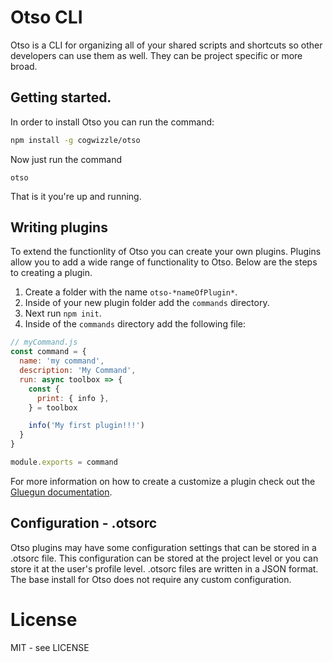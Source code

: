 # Otso CLI

Otso is a CLI for organizing all of your shared scripts and shortcuts so other developers can use them as well.  They can be project specific or more broad.

## Getting started.
In order to install Otso you can run the command:
```sh
npm install -g cogwizzle/otso
```
Now just run the command
```
otso
```
That is it you're up and running.

## Writing plugins
To extend the functionlity of Otso you can create your own plugins.  Plugins allow you to add a wide range of functionality to Otso.  Below are the steps to creating a plugin.
1. Create a folder with the name `otso-*nameOfPlugin*`.
1. Inside of your new plugin folder add the `commands` directory.
1. Next run `npm init`.
1. Inside of the `commands` directory add the following file:
```javascript
// myCommand.js
const command = {
  name: 'my command',
  description: 'My Command',
  run: async toolbox => {
    const {
      print: { info },
    } = toolbox

    info('My first plugin!!!')
  }
}

module.exports = command
```
For more information on how to create a customize a plugin check out the [Gluegun documentation](https://infinitered.github.io/gluegun/#/tutorial-making-a-plugin).

## Configuration - .otsorc
Otso plugins may have some configuration settings that can be stored in a .otsorc file.  This configuration can be stored at the project level or you can store it at the user's profile level.  .otsorc files are written in a JSON format.  The base install for Otso does not require any custom configuration.

# License
MIT - see LICENSE

